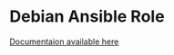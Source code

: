 # Debian Ansible Role

[Documentaion available here](https://dotfiles.wiki/tools/ansible/os/debian/)
